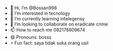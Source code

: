 - 👋 Hi, I’m @Bossan998
- 👀 I’m interested in tecnology
- 🌱 I’m currently learning intelegensy
- 💞️ I’m looking to collaborate on eradicate crime
- 📫 How to reach me 082178809674
- 😄 Pronouns: bosss
- ⚡ Fun fact: saya tidak suka orang usil

<!---
Bossan998/Bossan998 is a ✨ special ✨ repository because its `README.md` (this file) appears on your GitHub profile.
You can click the Preview link to take a look at your changes.
--->
